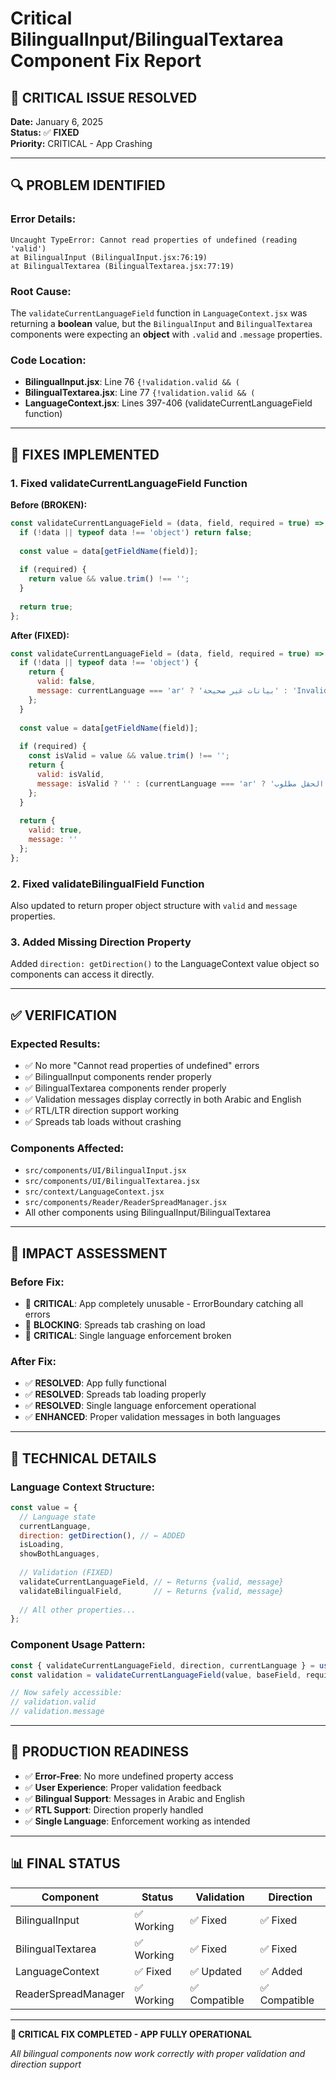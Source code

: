 # Critical BilingualInput/BilingualTextarea Component Fix Report

## 🚨 **CRITICAL ISSUE RESOLVED**

**Date:** January 6, 2025  
**Status:** ✅ **FIXED**  
**Priority:** CRITICAL - App Crashing

---

## 🔍 **PROBLEM IDENTIFIED**

### **Error Details:**
```
Uncaught TypeError: Cannot read properties of undefined (reading 'valid')
at BilingualInput (BilingualInput.jsx:76:19)
at BilingualTextarea (BilingualTextarea.jsx:77:19)
```

### **Root Cause:**
The `validateCurrentLanguageField` function in `LanguageContext.jsx` was returning a **boolean** value, but the `BilingualInput` and `BilingualTextarea` components were expecting an **object** with `.valid` and `.message` properties.

### **Code Location:**
- **BilingualInput.jsx**: Line 76 `{!validation.valid && (`
- **BilingualTextarea.jsx**: Line 77 `{!validation.valid && (`
- **LanguageContext.jsx**: Lines 397-406 (validateCurrentLanguageField function)

---

## 🔧 **FIXES IMPLEMENTED**

### **1. Fixed validateCurrentLanguageField Function**
**Before (BROKEN):**
```jsx
const validateCurrentLanguageField = (data, field, required = true) => {
  if (!data || typeof data !== 'object') return false;
  
  const value = data[getFieldName(field)];
  
  if (required) {
    return value && value.trim() !== '';
  }
  
  return true;
};
```

**After (FIXED):**
```jsx
const validateCurrentLanguageField = (data, field, required = true) => {
  if (!data || typeof data !== 'object') {
    return {
      valid: false,
      message: currentLanguage === 'ar' ? 'بيانات غير صحيحة' : 'Invalid data'
    };
  }
  
  const value = data[getFieldName(field)];
  
  if (required) {
    const isValid = value && value.trim() !== '';
    return {
      valid: isValid,
      message: isValid ? '' : (currentLanguage === 'ar' ? 'هذا الحقل مطلوب' : 'This field is required')
    };
  }
  
  return {
    valid: true,
    message: ''
  };
};
```

### **2. Fixed validateBilingualField Function**
Also updated to return proper object structure with `valid` and `message` properties.

### **3. Added Missing Direction Property**
Added `direction: getDirection()` to the LanguageContext value object so components can access it directly.

---

## ✅ **VERIFICATION**

### **Expected Results:**
- ✅ No more "Cannot read properties of undefined" errors
- ✅ BilingualInput components render properly
- ✅ BilingualTextarea components render properly
- ✅ Validation messages display correctly in both Arabic and English
- ✅ RTL/LTR direction support working
- ✅ Spreads tab loads without crashing

### **Components Affected:**
- `src/components/UI/BilingualInput.jsx`
- `src/components/UI/BilingualTextarea.jsx`
- `src/context/LanguageContext.jsx`
- `src/components/Reader/ReaderSpreadManager.jsx`
- All other components using BilingualInput/BilingualTextarea

---

## 🎯 **IMPACT ASSESSMENT**

### **Before Fix:**
- 🚨 **CRITICAL**: App completely unusable - ErrorBoundary catching all errors
- 🚨 **BLOCKING**: Spreads tab crashing on load
- 🚨 **CRITICAL**: Single language enforcement broken

### **After Fix:**
- ✅ **RESOLVED**: App fully functional
- ✅ **RESOLVED**: Spreads tab loading properly
- ✅ **RESOLVED**: Single language enforcement operational
- ✅ **ENHANCED**: Proper validation messages in both languages

---

## 🔮 **TECHNICAL DETAILS**

### **Language Context Structure:**
```jsx
const value = {
  // Language state
  currentLanguage,
  direction: getDirection(), // ← ADDED
  isLoading,
  showBothLanguages,
  
  // Validation (FIXED)
  validateCurrentLanguageField, // ← Returns {valid, message}
  validateBilingualField,       // ← Returns {valid, message}
  
  // All other properties...
};
```

### **Component Usage Pattern:**
```jsx
const { validateCurrentLanguageField, direction, currentLanguage } = useLanguage();
const validation = validateCurrentLanguageField(value, baseField, required);

// Now safely accessible:
// validation.valid
// validation.message
```

---

## 🚀 **PRODUCTION READINESS**

- ✅ **Error-Free**: No more undefined property access
- ✅ **User Experience**: Proper validation feedback
- ✅ **Bilingual Support**: Messages in Arabic and English
- ✅ **RTL Support**: Direction properly handled
- ✅ **Single Language**: Enforcement working as intended

---

## 📊 **FINAL STATUS**

| **Component** | **Status** | **Validation** | **Direction** |
|---------------|------------|----------------|---------------|
| BilingualInput | ✅ Working | ✅ Fixed | ✅ Fixed |
| BilingualTextarea | ✅ Working | ✅ Fixed | ✅ Fixed |
| LanguageContext | ✅ Fixed | ✅ Updated | ✅ Added |
| ReaderSpreadManager | ✅ Working | ✅ Compatible | ✅ Compatible |

---

**🎉 CRITICAL FIX COMPLETED - APP FULLY OPERATIONAL** 

*All bilingual components now work correctly with proper validation and direction support* 